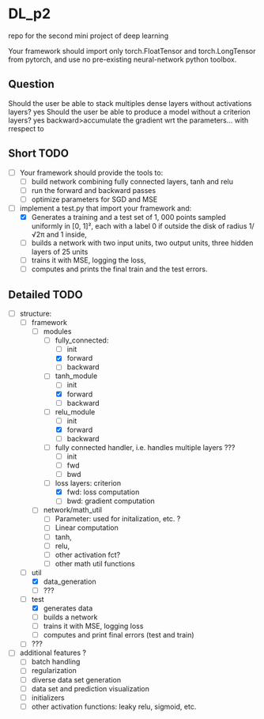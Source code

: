 # DL_p2
repo for the second mini project of deep learning

Your framework should import only torch.FloatTensor and torch.LongTensor from pytorch, and
use no pre-existing neural-network python toolbox.


## Question
Should the user be able to stack multiples dense layers without activations layers? yes
Should the user be able to produce a model without a criterion layers? yes
backward>accumulate the gradient wrt the parameters... with rrespect to

## Short TODO

- [ ] Your framework should provide the tools to:
    - [ ] build network combining fully connected layers, tanh and relu
    - [ ] run the forward and backward passes
    - [ ] optimize parameters for SGD and MSE
- [ ] implement a test.py that import your framework and:
    - [x] Generates a training and a test set of 1, 000 points sampled uniformly in \[0, 1\]², each with a
label 0 if outside the disk of radius 1/√2π and 1 inside,
    - [ ] builds a network with two input units, two output units, three hidden layers of 25 units
    - [ ] trains it with MSE, logging the loss,
    - [ ] computes and prints the final train and the test errors.

## Detailed TODO
- [ ] structure:
    - [ ] framework
        - [ ] modules
            - [ ] fully_connected:
                - [ ] init
                - [x] forward
                - [ ] backward
            - [ ] tanh_module
                - [ ] init
                - [x] forward
                - [ ] backward
            - [ ] relu_module
                - [ ] init
                - [x] forward
                - [ ] backward
            - [ ] fully connected handler, i.e. handles multiple layers ???
                - [ ] init
                - [ ] fwd
                - [ ] bwd
            - [ ] loss layers: criterion
                - [x] fwd: loss computation
                - [ ] bwd: gradient computation
        - [ ] network/math_util
            - [ ] Parameter: used for initalization, etc. ?
            - [ ] Linear computation
            - [ ] tanh,
            - [ ] relu,
            - [ ] other activation fct?
            - [ ] other math util functions
    - [ ] util
        - [x] data_generation
        - [ ] ???
    - [ ] test
        - [x] generates data
        - [ ] builds a network
        - [ ] trains it with MSE, logging loss
        - [ ] computes and print final errors (test and train)
    - [ ] ???
- [ ] additional features ?
    - [ ] batch handling
    - [ ] regularization
    - [ ] diverse data set generation
    - [ ] data set and prediction visualization
    - [ ] initializers
    - [ ] other activation functions: leaky relu, sigmoid, etc.